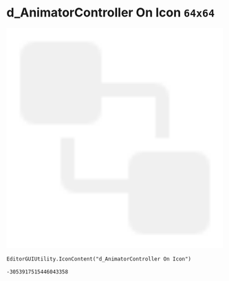 # d_AnimatorController On Icon `64x64`
<img src="/img/d_AnimatorController%20On%20Icon.png" width=512 height=512>

``` CSharp
EditorGUIUtility.IconContent("d_AnimatorController On Icon")
```
```
-3053917515446043358
```
